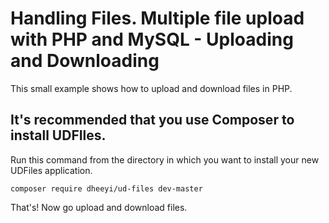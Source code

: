 # Handling Files. Multiple file upload with PHP and MySQL - Uploading and Downloading

This small example shows how to upload and download files in PHP.

## It's recommended that you use Composer to install UDFIles.

Run this command from the directory in which you want to install your new UDFiles application.

    composer require dheeyi/ud-files dev-master

That's! Now go upload and download files.